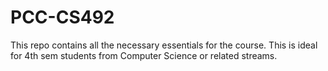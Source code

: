 # PCC-CS492
This repo contains all the necessary essentials for the course. This is ideal for 4th sem students from Computer Science or related streams.
